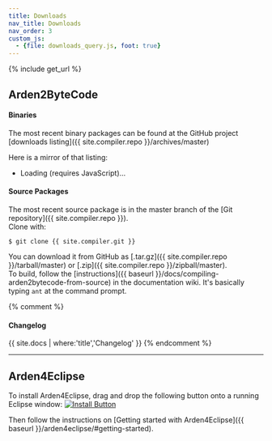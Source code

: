 ```yaml
---
title: Downloads
nav_title: Downloads
nav_order: 3
custom_js:
  - {file: downloads_query.js, foot: true}
---
```

{% include get_url %}

## Arden2ByteCode

#### Binaries

The most recent binary packages can be found at the GitHub project [downloads listing]({{ site.compiler.repo }}/archives/master)

Here is a mirror of that listing:

<ul class="list-group" id="downloads">
  <li class="list-group-item disabled">Loading (requires JavaScript)&hellip;</li>
</ul>

<script type="text/javascript">
$(function() {
	queryDownloads('{{site.compiler.api}}/releases/latest', '#downloads');
});
</script>

#### Source Packages

The most recent source package is in the master branch of the [Git repository]({{ site.compiler.repo }}).  
Clone with:

    $ git clone {{ site.compiler.git }}

You can download it from GitHub as [.tar.gz]({{ site.compiler.repo }}/tarball/master) or [.zip]({{ site.compiler.repo }}/zipball/master).  
To build, follow the [instructions]({{ baseurl }}/docs/compiling-arden2bytecode-from-source) in the documentation wiki. It's basically typing `ant` at the command prompt.

{% comment %}
#### Changelog

{{ site.docs | where:'title','Changelog' }}
{% endcomment %}

***

## Arden4Eclipse
To install Arden4Eclipse, drag and drop the following button onto a running Eclipse window: [![Install Button](https://marketplace.eclipse.org/sites/all/themes/solstice/public/images/components/drag-drop/installbutton.png)](https://marketplace.eclipse.org/marketplace-client-intro?mpc_install=209263 "Drag and drop into a running Eclipse workspace to install Arden Syntax Tools")

Then follow the instructions on [Getting started with Arden4Eclipse]({{ baseurl }}/arden4eclipse/#getting-started).
